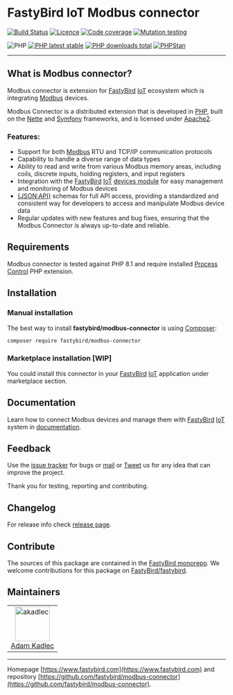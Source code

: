 # FastyBird IoT Modbus connector

[![Build Status](https://badgen.net/github/checks/FastyBird/modbus-connector/main?cache=300&style=flat-square)](https://github.com/FastyBird/modbus-connector/actions)
[![Licence](https://badgen.net/github/license/FastyBird/modbus-connector?cache=300&style=flat-square)](https://github.com/FastyBird/modbus-connector/blob/main/LICENSE.md)
[![Code coverage](https://badgen.net/coveralls/c/github/FastyBird/modbus-connector?cache=300&style=flat-square)](https://coveralls.io/r/FastyBird/modbus-connector)
[![Mutation testing](https://img.shields.io/endpoint?style=flat-square&url=https%3A%2F%2Fbadge-api.stryker-mutator.io%2Fgithub.com%2FFastyBird%2Fmodbus-connector%2Fmain)](https://dashboard.stryker-mutator.io/reports/github.com/FastyBird/modbus-connector/main)

![PHP](https://badgen.net/packagist/php/FastyBird/modbus-connector?cache=300&style=flat-square)
[![PHP latest stable](https://badgen.net/packagist/v/FastyBird/modbus-connector/latest?cache=300&style=flat-square)](https://packagist.org/packages/FastyBird/modbus-connector)
[![PHP downloads total](https://badgen.net/packagist/dt/FastyBird/modbus-connector?cache=300&style=flat-square)](https://packagist.org/packages/FastyBird/modbus-connector)
[![PHPStan](https://img.shields.io/badge/phpstan-enabled-brightgreen.svg?style=flat-square)](https://github.com/phpstan/phpstan)

***

## What is Modbus connector?

Modbus connector is extension for [FastyBird](https://www.fastybird.com) [IoT](https://en.wikipedia.org/wiki/Internet_of_things) ecosystem
which is integrating [Modbus](https://www.modbus.org) devices.

Modbus Connector is a distributed extension that is developed in [PHP](https://www.php.net), built on the [Nette](https://nette.org) and [Symfony](https://symfony.com) frameworks,
and is licensed under [Apache2](http://www.apache.org/licenses/LICENSE-2.0).

### Features:

- Support for both [Modbus](https://en.wikipedia.org/wiki/Modbus) RTU and TCP/IP communication protocols
- Capability to handle a diverse range of data types
- Ability to read and write from various Modbus memory areas, including coils, discrete inputs, holding registers, and input registers
- Integration with the [FastyBird](https://www.fastybird.com) [IoT](https://en.wikipedia.org/wiki/Internet_of_things) [devices module](https://github.com/FastyBird/devices-module) for easy management and monitoring of Modbus devices
- [{JSON:API}](https://jsonapi.org/) schemas for full API access, providing a standardized and consistent way for developers to access and manipulate Modbus device data
- Regular updates with new features and bug fixes, ensuring that the Modbus Connector is always up-to-date and reliable.

## Requirements

Modbus connector is tested against PHP 8.1 and require installed [Process Control](https://www.php.net/manual/en/book.pcntl.php)
PHP extension.

## Installation

### Manual installation

The best way to install **fastybird/modbus-connector** is using [Composer](http://getcomposer.org/):

```sh
composer require fastybird/modbus-connector
```

### Marketplace installation [WIP]

You could install this connector in your [FastyBird](https://www.fastybird.com) [IoT](https://en.wikipedia.org/wiki/Internet_of_things)
application under marketplace section.

## Documentation

Learn how to connect Modbus devices and manage them with [FastyBird](https://www.fastybird.com) [IoT](https://en.wikipedia.org/wiki/Internet_of_things) system
in [documentation](https://github.com/FastyBird/modbus-connector/wiki).

## Feedback

Use the [issue tracker](https://github.com/FastyBird/fastybird/issues) for bugs
or [mail](mailto:code@fastybird.com) or [Tweet](https://twitter.com/fastybird) us for any idea that can improve the
project.

Thank you for testing, reporting and contributing.

## Changelog

For release info check [release page](https://github.com/FastyBird/fastybird/releases).

## Contribute

The sources of this package are contained in the [FastyBird monorepo](https://github.com/FastyBird/fastybird). We welcome contributions for this package on [FastyBird/fastybird](https://github.com/FastyBird/).

## Maintainers

<table>
	<tbody>
		<tr>
			<td align="center">
				<a href="https://github.com/akadlec">
					<img alt="akadlec" width="80" height="80" src="https://avatars3.githubusercontent.com/u/1866672?s=460&amp;v=4" />
				</a>
				<br>
				<a href="https://github.com/akadlec">Adam Kadlec</a>
			</td>
		</tr>
	</tbody>
</table>

***
Homepage [https://www.fastybird.com](https://www.fastybird.com) and
repository [https://github.com/fastybird/modbus-connector](https://github.com/fastybird/modbus-connector).
